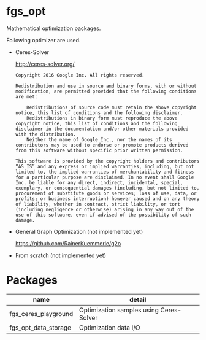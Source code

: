 # fgs_opt

Mathematical optimization packages.

Following optimizer are used.

- Ceres-Solver

  <http://ceres-solver.org/>

  ```license
  Copyright 2016 Google Inc. All rights reserved.

  Redistribution and use in source and binary forms, with or without modification, are permitted provided that the following conditions are met:

      Redistributions of source code must retain the above copyright notice, this list of conditions and the following disclaimer.
      Redistributions in binary form must reproduce the above copyright notice, this list of conditions and the following disclaimer in the documentation and/or other materials provided with the distribution.
      Neither the name of Google Inc., nor the names of its contributors may be used to endorse or promote products derived from this software without specific prior written permission.

  This software is provided by the copyright holders and contributors “AS IS” and any express or implied warranties, including, but not limited to, the implied warranties of merchantability and fitness for a particular purpose are disclaimed. In no event shall Google Inc. be liable for any direct, indirect, incidental, special, exemplary, or consequential damages (including, but not limited to, procurement of substitute goods or services; loss of use, data, or profits; or business interruption) however caused and on any theory of liability, whether in contract, strict liability, or tort (including negligence or otherwise) arising in any way out of the use of this software, even if advised of the possibility of such damage.
  ```

- General Graph Optimization (not implemented yet)

  <https://github.com/RainerKuemmerle/g2o>

- From scratch (not implemented yet)

# Packages

| name | detail |
| ---- | ---- |
| fgs_ceres_playground | Optimization samples using Ceres-Solver |
| fgs_opt_data_storage | Optimization data I/O |
